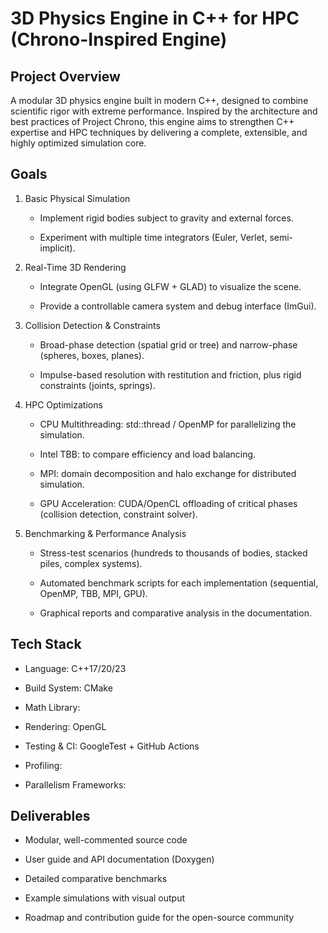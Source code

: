 # 3D Physics Engine in C++ for HPC (Chrono-Inspired Engine)

## Project Overview
A modular 3D physics engine built in modern C++, designed to combine scientific rigor with extreme performance. Inspired by the architecture and best practices of Project Chrono, this engine aims to strengthen C++ expertise and HPC techniques by delivering a complete, extensible, and highly optimized simulation core.

## Goals

1. Basic Physical Simulation

   - Implement rigid bodies subject to gravity and external forces.

   - Experiment with multiple time integrators (Euler, Verlet, semi-implicit).

2. Real-Time 3D Rendering

    - Integrate OpenGL (using GLFW + GLAD) to visualize the scene.

    - Provide a controllable camera system and debug interface (ImGui).

3. Collision Detection & Constraints

    - Broad-phase detection (spatial grid or tree) and narrow-phase (spheres, boxes, planes).

    - Impulse-based resolution with restitution and friction, plus rigid constraints (joints, springs).

4. HPC Optimizations

    - CPU Multithreading: std::thread / OpenMP for parallelizing the simulation.

    - Intel TBB: to compare efficiency and load balancing.

    - MPI: domain decomposition and halo exchange for distributed simulation.

    - GPU Acceleration: CUDA/OpenCL offloading of critical phases (collision detection, constraint solver).

5. Benchmarking & Performance Analysis

    - Stress-test scenarios (hundreds to thousands of bodies, stacked piles, complex systems).

    - Automated benchmark scripts for each implementation (sequential, OpenMP, TBB, MPI, GPU).

    - Graphical reports and comparative analysis in the documentation.

## Tech Stack

- Language: C++17/20/23

- Build System: CMake

- Math Library: 

- Rendering: OpenGL

- Testing & CI: GoogleTest + GitHub Actions

- Profiling: 

- Parallelism Frameworks: 

## Deliverables

- Modular, well-commented source code

- User guide and API documentation (Doxygen)

- Detailed comparative benchmarks

- Example simulations with visual output

- Roadmap and contribution guide for the open-source community
